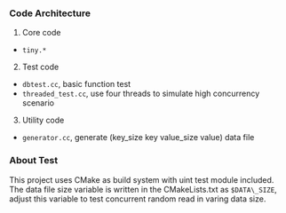 ### Code Architecture ###

1. Core code

- `tiny.*`

2. Test code

- `dbtest.cc`, basic function test
- `threaded_test.cc`, use four threads to simulate high concurrency scenario

3. Utility code

- `generator.cc`, generate (key_size key value_size value) data file

### About Test ###

This project uses CMake as build system with uint test module included.
The data file size variable is written in the CMakeLists.txt as `$DATA\_SIZE`,
adjust this variable to test concurrent random read in varing data size.


